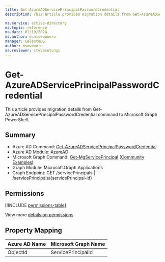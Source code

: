 ```yaml
---
title: Get-AzureADServicePrincipalPasswordCredential
description: This article provides migration details from Get-AzureADServicePrincipalPasswordCredential command to Microsoft Graph PowerShell.

ms.service: active-directory
ms.topic: reference
ms.date: 01/19/2024
ms.author: eunicewaweru
manager: CelesteDG
author: msewaweru
ms.reviewer: stevemutungi
---
```


# Get-AzureADServicePrincipalPasswordCredential

This article provides migration details from Get-AzureADServicePrincipalPasswordCredential command to Microsoft Graph PowerShell.

## Summary

+ Azure AD Command: [Get-AzureADServicePrincipalPasswordCredential](/powershell/module/azuread/get-azureadserviceprincipalpasswordcredential)
+ Azure AD Module: AzureAD
+ Microsoft Graph Command: [Get-MgServicePrincipal](/powershell/module/microsoft.graph.applications/get-mgserviceprincipal) ([Community Examples](https://github.com/orgs/msgraph/discussions?discussions_q=Get-MgServicePrincipal))
+ Graph Module: Microsoft.Graph.Applications
+ Graph Endpoint:  GET /servicePrincipals | /servicePrincipals/{servicePrincipal-id}

## Permissions

[!INCLUDE [permissions-table](~/graphref/api-reference/v1.0/includes/permissions/serviceprincipal-get-permissions.md)]

View more [details on permissions](/graph/api/serviceprincipal-get#permissions).

## Property Mapping

|Azure AD Name|Microsoft Graph Name|
|---|---|
|ObjectId|ServicePrincipalId|